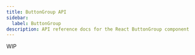```yaml
---
title: ButtonGroup API
sidebar:
  label: ButtonGroup
description: API reference docs for the React ButtonGroup component
---
```


<!-- TODO: Get api from @hrc/button -->

WIP
